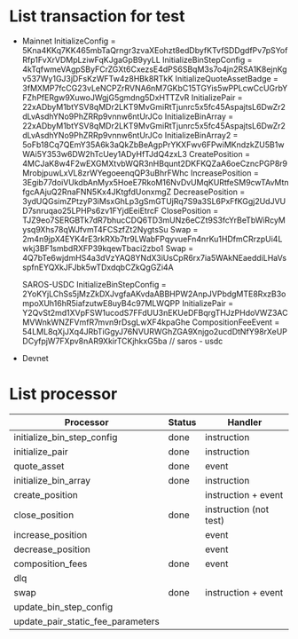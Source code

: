 # List transaction for test

- Mainnet
  InitializeConfig = 5Kna4KKq7KK465mbTaQrngr3zvaXEohzt8edDbyfKTvfSDDgdfPv7pSYofRfp1FvXrVDMpLziwFqKJgaGpB9yyLL
  InitializeBinStepConfig = 4kTqfwmeVAgpSByFCrZGXt6CxezsE4dPS6SBqM3s7o4jn2RSA1K8ejnKgv537Wy1GJ3jDFsKzWFTw4z8HBk8RTkK
  InitializeQuoteAssetBadge = 3fMXMP7fcCG23vLeNCPZrRVNA6nM7GKbC15TGYis5wPPLcwCcUGrbYFZhPfERgw9XuwoJWgjG5gmdng5DxHTTZvR
  InitializePair = 22xADbyM1btYSV8qMDr2LKT9MvGmiRtTjunrc5x5fc45AspajtsL6DwZr2dLvAsdhYNo9PhZRRp9vnnw6ntUrJCo
  InitializeBinArray = 22xADbyM1btYSV8qMDr2LKT9MvGmiRtTjunrc5x5fc45AspajtsL6DwZr2dLvAsdhYNo9PhZRRp9vnnw6ntUrJCo
  InitializeBinArray2 = 5oFb18Cq7QEmY35A6k3aQkZbBeAgpPrYKXFwv6FPwiMKndzkZU5B1wWAi5Y353w6DW2hTcUey1ADyHfTJdQ4zxL3
  CreatePosition = 4MCJaK8w4F2wEXGMXtvbWQR3nHBqunt2DKFKQZaA6oeCzncPGP8r9MrobjpuwLxVL8zrWYegoeenqQP3uBhrFWhc
  IncreasePosition = 3Egib77doiVUkdbAnMyx5HoeE7RkoM16NvDvUMqKURtfeSM9cwTAvMtnfgcAAjuQ2RnaFNN5Kx4JKtgfdUonxmgZ
  DecreasePosition = 3ydUQGsimZPtzyP3iMsxGhLp3gSmGTUjRq7S9a3SL6PxFfKGgj2UdJVUD7snruqao25LPHPs6zv1FYjdEeiEtrcF
  ClosePosition = TJZ9eo7SERGBTk7dR7bhucCDQ6TD3mUNz6eCZt9S3fcYrBeTbWiRcyMysq9Xhs78qWJfvmT4FCSzfZt2NygtsSu
  Swap = 2m4n9jpX4EYK4rE3rkRXb7tr9LWabFPqyvueFn4nrKu1HDfmCRrzpUi4Lwkj3BF1smbdRXFP39kqewTbaci2zbo1
  Swap = 4Q7bTe6wjdmHS4a3dVzYAQ8YNdX3iUsCpR6rx7ia5WAkNEaeddiLHaVsspfnEYQXkJFJbk5wTDxdqbCZkQgGZi4A

  SAROS-USDC
  InitializeBinStepConfig = 2YoKYjLChSs5jMzZkDXJvgfaAKvdaABBHPW2AnpJVPbdgMTE8RxzB3ompoXUh16hR5iafzutwE8uyB4c97MLWQPP
  InitializePair = Y2QvSt2md1XVpFSW1ucodS7FFdUU3nEKUeDFBqrgTHJzPHdoVWZ3ACMVWnkWNZFVmfR7mvn9rDsgLwXF4kpaGhe
  CompositionFeeEvent = 54LML8qXjJXq4JRbTiGgyJ76NVURWGhZGA9Xnjgo2ucdDtNfY98rXeUPDCyfpjW7FXpv8nAR9XkirTCKjhkxG5ba // saros - usdc

- Devnet

# List processor

| Processor                         | Status | Handler                |
| --------------------------------- | ------ | ---------------------- |
| initialize_bin_step_config        | done   | instruction            |
| initialize_pair                   | done   | instruction            |
| quote_asset                       | done   | event                  |
| initialize_bin_array              | done   | instruction            |
| create_position                   |        | instruction + event    |
| close_position                    | done   | instruction (not test) |
| increase_position                 |        | event                  |
| decrease_position                 |        | event                  |
| composition_fees                  | done   | event                  |
| dlq                               |        |                        |
| swap                              | done   | instruction + event    |
| update_bin_step_config            |        |                        |
| update_pair_static_fee_parameters |        |                        |

